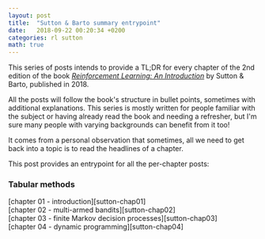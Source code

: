 ```yaml
---
layout: post
title:  "Sutton & Barto summary entrypoint"
date:   2018-09-22 00:20:34 +0200
categories: rl sutton
math: true
---
```


This series of posts intends to provide a TL;DR for every chapter of the 2nd edition of the book [_Reinforcement Learning: An Introduction_][sutton-book] by Sutton & Barto, published in 2018.

All the posts will follow the book's structure in bullet points, sometimes with additional explanations. This series is mostly written for people familiar with the subject or having already read the book and needing a refresher, but I'm sure many people with varying backgrounds can benefit from it too!

It comes from a personal observation that sometimes, all we need to get back into a topic is to read the headlines of a chapter.

This post provides an entrypoint for all the per-chapter posts:

<h3>Tabular methods</h3>
[chapter 01 - introduction][sutton-chap01]<br/>
[chapter 02 - multi-armed bandits][sutton-chap02]<br/>
[chapter 03 - finite Markov decision processes][sutton-chap03]<br/>
[chapter 04 - dynamic programming][sutton-chap04]<br/>


[sutton-book]: http://incompleteideas.net/book/the-book.html
[sutton-chap01]: /blog/2018/09/22/sutton-chap01-intro
[sutton-chap02]: /blog/2018/09/22/sutton-chap02-bandits
[sutton-chap03]: /blog/2018/09/23/sutton-chap03-mdp
[sutton-chap04]: /blog/2018/09/24/sutton-chap04-dp

